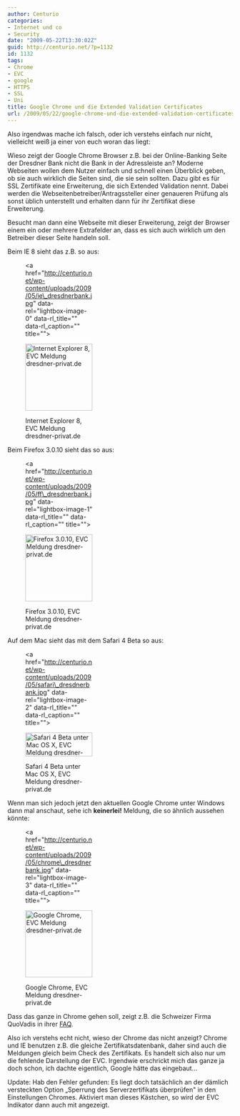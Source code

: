 ```yaml
---
author: Centurio
categories:
- Internet und co
- Security
date: "2009-05-22T13:30:02Z"
guid: http://centurio.net/?p=1132
id: 1132
tags:
- Chrome
- EVC
- google
- HTTPS
- SSL
- Uni
title: Google Chrome und die Extended Validation Certificates
url: /2009/05/22/google-chrome-und-die-extended-validation-certificates/
---
```

Also irgendwas mache ich falsch, oder ich verstehs einfach nur nicht, vielleicht weiß ja einer von euch woran das liegt:

Wieso zeigt der Google Chrome Browser z.B. bei der Online-Banking Seite der Dresdner Bank nicht die Bank in der Adressleiste an? Moderne Webseiten wollen dem Nutzer einfach und schnell einen Überblick geben, ob sie auch wirklich die Seiten sind, die sie sein sollten. Dazu gibt es für SSL Zertifikate eine Erweiterung, die sich Extended Validation nennt. Dabei werden die Webseitenbetreiber/Antragssteller einer genaueren Prüfung als sonst üblich unterstellt und erhalten dann für ihr Zertifikat diese Erweiterung.

Besucht man dann eine Webseite mit dieser Erweiterung, zeigt der Browser einem ein oder mehrere Extrafelder an, dass es sich auch wirklich um den Betreiber dieser Seite handeln soll.

Beim IE 8 sieht das z.B. so aus:<figure id="attachment_1133" aria-describedby="caption-attachment-1133" style="width: 150px" class="wp-caption aligncenter"><a href="http://centurio.net/wp-content/uploads/2009/05/ie\_dresdnerbank.jpg" data-rel="lightbox-image-0" data-rl\_title="" data-rl_caption="" title="">

<img loading="lazy" src="http://centurio.net/wp-content/uploads/2009/05/ie_dresdnerbank-150x150.jpg" alt="Internet Explorer 8, EVC Meldung dresdner-privat.de" title="Internet Explorer 8, EVC Meldung dresdner-privat.de" width="150" height="150" class="size-thumbnail wp-image-1133" /> </a><figcaption id="caption-attachment-1133" class="wp-caption-text">Internet Explorer 8, EVC Meldung dresdner-privat.de</figcaption></figure> 

Beim Firefox 3.0.10 sieht das so aus:<figure id="attachment_1134" aria-describedby="caption-attachment-1134" style="width: 150px" class="wp-caption aligncenter"><a href="http://centurio.net/wp-content/uploads/2009/05/ff\_dresdnerbank.jpg" data-rel="lightbox-image-1" data-rl\_title="" data-rl_caption="" title="">

<img loading="lazy" src="http://centurio.net/wp-content/uploads/2009/05/ff_dresdnerbank-150x150.jpg" alt="Firefox 3.0.10, EVC Meldung dresdner-privat.de" title="Firefox 3.0.10, EVC Meldung dresdner-privat.de" width="150" height="150" class="size-thumbnail wp-image-1134" /> </a><figcaption id="caption-attachment-1134" class="wp-caption-text">Firefox 3.0.10, EVC Meldung dresdner-privat.de</figcaption></figure> 

Auf dem Mac sieht das mit dem Safari 4 Beta so aus:<figure id="attachment_1135" aria-describedby="caption-attachment-1135" style="width: 150px" class="wp-caption aligncenter"><a href="http://centurio.net/wp-content/uploads/2009/05/safari\_dresdnerbank.jpg" data-rel="lightbox-image-2" data-rl\_title="" data-rl_caption="" title="">

<img loading="lazy" src="http://centurio.net/wp-content/uploads/2009/05/safari_dresdnerbank-150x53.jpg" alt="Safari 4 Beta unter Mac OS X, EVC Meldung dresdner-privat.de" title="Safari 4 Beta unter Mac OS X, EVC Meldung dresdner-privat.de" width="150" height="53" class="size-thumbnail wp-image-1135" /> </a><figcaption id="caption-attachment-1135" class="wp-caption-text">Safari 4 Beta unter Mac OS X, EVC Meldung dresdner-privat.de</figcaption></figure> 

Wenn man sich jedoch jetzt den aktuellen Google Chrome unter Windows dann mal anschaut, sehe ich **keinerlei!** Meldung, die so ähnlich aussehen könnte:<figure id="attachment_1136" aria-describedby="caption-attachment-1136" style="width: 150px" class="wp-caption aligncenter"><a href="http://centurio.net/wp-content/uploads/2009/05/chrome\_dresdnerbank.jpg" data-rel="lightbox-image-3" data-rl\_title="" data-rl_caption="" title="">

<img loading="lazy" src="http://centurio.net/wp-content/uploads/2009/05/chrome_dresdnerbank-150x150.jpg" alt="Google Chrome, EVC Meldung dresdner-privat.de" title="Google Chrome, EVC Meldung dresdner-privat.de" width="150" height="150" class="size-thumbnail wp-image-1136" /> </a><figcaption id="caption-attachment-1136" class="wp-caption-text">Google Chrome, EVC Meldung dresdner-privat.de</figcaption></figure> 

Dass das ganze in Chrome gehen soll, zeigt z.B. die Schweizer Firma QuoVadis in ihrer [FAQ](http://www.quovadisglobal.ch/Support/FAQ.aspx).

Also ich verstehs echt nicht, wieso der Chrome das nicht anzeigt? Chrome und IE benutzen z.B. die gleiche Zertifikatsdatenbank, daher sind auch die Meldungen gleich beim Check des Zertifikats. Es handelt sich also nur um die fehlende Darstellung der EVC. Irgendwie erschrickt mich das ganze ja doch schon, ich dachte eigentlich, Google hätte das eingebaut...

Update: Hab den Fehler gefunden: Es liegt doch tatsächlich an der dämlich versteckten Option &#8222;Sperrung des Serverzertifikats überprüfen" in den Einstellungen Chromes. Aktiviert man dieses Kästchen, so wird der EVC Indikator dann auch mit angezeigt.